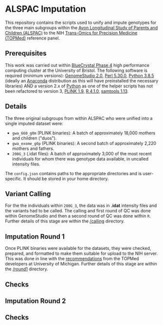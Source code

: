 # ALSPAC Imputation

This repository contains the scripts used to unify and impute genotypes for the three main subgroups within the [Avon Longitudinal Study of Parents and Children (ALSPAC)][alspac] to the NIH [Trans-Omics for Precision Medicine (TOPMed)][topmed] reference panel.

## Prerequisites

This work was carried out within [BlueCrystal Phase 4][bc4] high performance computing cluster at the University of Bristol. The following software is required (minimum versions): [GenomeStudio 2.0][genomestudio], [Perl 5.30.0][perl], [Python 3.8.5][python] (ideally an [Anaconda][anaconda] distribution as this will have preinstalled the necessary libraries) AND a version 2.x of [Python][python] as one of the helper scripts has not been refactored to version 3, [PLINK 1.9][plink], [R 4.1.0][r], [samtools 1.13][samtools].

## Details

The three original subgroups from within ALSPAC who were unified into a single imputed dataset were:

* `gwa_660_g0m` (PLINK binaries): A batch of approximately 18,000 mothers and children ("duos").
* `gwa_exome_g0p` (PLINK binaries): A second batch of approximately 2,220 mothers and fathers.
* `200G_3` (.idat files): A batch of approximately 3,000 of the most recent individuals for whom there was genotype data available, in uncalled intensity files.

The `config.json` contains paths to the appropriate directories and is user-specific. It should be stored in your home directory.

## Variant Calling

For the the individuals within `200G_3`, the data was in **.idat** intensity files and the variants had to be called. The calling and first round of QC was done within GenomeStudio and then a second round of QC was done within `R`. Further details of this stage are within the [/calling][calling] directory.

## Imputation Round 1

Once PLINK binaries were available for the datasets, they were checked, prepared, and formatted to make them suitable for upload to the NIH server. This was done in line with the [recommendations][topmed_doc] from the TOPMed developers at University of Michigan. Further details of this stage are within the [/round1][round1] directory.

## Checks

## Imputation Round 2

## Checks

[alspac]: http://www.bristol.ac.uk/alspac/
[anaconda]: https://www.anaconda.com/
[bc4]: https://www.acrc.bris.ac.uk/acrc/phase4.htm
[calling]: https://github.com/nbashir97/alspac_imputation/tree/main/calling
[genomestudio]: https://emea.support.illumina.com/array/array_software/genomestudio/downloads.html
[perl]: https://www.perl.org/
[python]: https://www.python.org/
[plink]: https://www.cog-genomics.org/plink/
[r]: https://cran.r-project.org/bin/windows/base/
[round1]: https://github.com/nbashir97/alspac_imputation/tree/main/round1
[samtools]: http://www.htslib.org/
[topmed]: https://imputation.biodatacatalyst.nhlbi.nih.gov/
[topmed_doc]: https://topmedimpute.readthedocs.io/en/latest/
